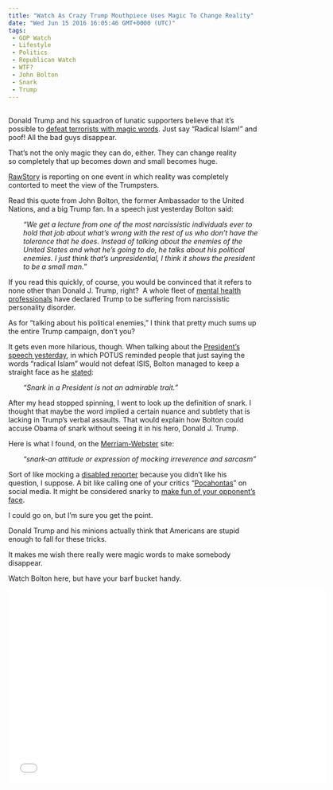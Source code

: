 ```yaml
---
title: "Watch As Crazy Trump Mouthpiece Uses Magic To Change Reality"
date: "Wed Jun 15 2016 16:05:46 GMT+0000 (UTC)"
tags: 
 - GOP Watch
 - Lifestyle
 - Politics
 - Republican Watch
 - WTF?
 - John Bolton
 - Snark
 - Trump
---
```

<p><!--OffDef--></p><p><!--Ads1--><br>
Donald Trump and his squadron of lunatic supporters believe that it&#x2019;s possible to <a href="http://www.dailykos.com/story/2016/6/13/1538377/--Radical-Islamic-Terrorism-3-Magic-Words-Trump-And-The-GOP-Use-To-Suck-In-The-Stupid" onclick="__gaTracker(&apos;send&apos;, &apos;event&apos;, &apos;outbound-article&apos;, &apos;http://www.dailykos.com/story/2016/6/13/1538377/--Radical-Islamic-Terrorism-3-Magic-Words-Trump-And-The-GOP-Use-To-Suck-In-The-Stupid&apos;, &apos;defeat terrorists with magic words&apos;);">defeat terrorists with magic words</a>. Just say &#x201C;Radical Islam!&#x201D; and poof! All the bad guys disappear.</p><p>That&#x2019;s not the only magic they can do, either. They can change reality so&#xA0;completely that up becomes down and small becomes huge.</p><p><a href="http://www.rawstory.com/2016/06/trump-backer-john-bolton-obama-unqualified-because-snark-in-a-president-not-an-admirable-trait/" onclick="__gaTracker(&apos;send&apos;, &apos;event&apos;, &apos;outbound-article&apos;, &apos;http://www.rawstory.com/2016/06/trump-backer-john-bolton-obama-unqualified-because-snark-in-a-president-not-an-admirable-trait/&apos;, &apos;RawStory&apos;);">RawStory</a> is reporting on one event in which reality was completely contorted to meet the view of the Trumpsters.</p><p>Read&#xA0;this quote from John Bolton, the former Ambassador to the United Nations, and a big Trump fan. In a speech just yesterday Bolton said:</p><p class="p1" style="padding-left: 30px;"><span class="s1"><em>&#x201C;We get a lecture from one of the most narcissistic individuals ever to hold that job about what&#x2019;s wrong with the rest of us who don&#x2019;t have the tolerance that he does. Instead of talking about the enemies of the United States and what he&#x2019;s going to do, he talks about his political enemies. I just think that&#x2019;s unpresidential, I think it shows the president to be a small man.</em>&#x201D;</span></p><p class="p1">If you read this quickly, of course, you would be convinced that it refers to none other than Donald J. Trump, right? &#xA0;A whole fleet of <a href="http://www.vanityfair.com/news/2015/11/donald-trump-narcissism-therapists" onclick="__gaTracker(&apos;send&apos;, &apos;event&apos;, &apos;outbound-article&apos;, &apos;http://www.vanityfair.com/news/2015/11/donald-trump-narcissism-therapists&apos;, &apos;mental health professionals&apos;);">mental health professionals</a> have declared Trump to be suffering from narcissistic personality disorder.</p><p class="p1">As for &#x201C;talking about his political enemies,&#x201D; I think that pretty much sums up the entire Trump campaign, don&#x2019;t you?</p><p class="p1">It gets even more hilarious, though. When talking about the <a href="http://www.cnn.com/2016/06/14/politics/obama-pushes-back-against-criticism-over-terrorism-rhetoric/" onclick="__gaTracker(&apos;send&apos;, &apos;event&apos;, &apos;outbound-article&apos;, &apos;http://www.cnn.com/2016/06/14/politics/obama-pushes-back-against-criticism-over-terrorism-rhetoric/&apos;, &apos;President\&apos;s speech yesterday&apos;);">President&#x2019;s speech yesterday</a>, in which POTUS&#xA0;reminded people that just saying the words &#x201C;radical Islam&#x201D; would not defeat ISIS, Bolton managed to keep a straight face as he <a href="http://www.rawstory.com/2016/06/trump-backer-john-bolton-obama-unqualified-because-snark-in-a-president-not-an-admirable-trait/" onclick="__gaTracker(&apos;send&apos;, &apos;event&apos;, &apos;outbound-article&apos;, &apos;http://www.rawstory.com/2016/06/trump-backer-john-bolton-obama-unqualified-because-snark-in-a-president-not-an-admirable-trait/&apos;, &apos;stated&apos;);">stated</a>:</p><p class="p1" style="padding-left: 30px;"><em>&#x201C;Snark in a President is not an admirable trait.&#x201D;&#xA0;</em></p><p class="p1">After my head stopped spinning, I went to look up the definition of snark. I thought that maybe the word implied a certain nuance and subtlety that is lacking in Trump&#x2019;s verbal assaults. That would explain how Bolton could accuse Obama of snark without seeing it in his hero, Donald J. Trump.</p><p class="p1">Here is what I found, on the <a href="http://www.merriam-webster.com/dictionary/snark" onclick="__gaTracker(&apos;send&apos;, &apos;event&apos;, &apos;outbound-article&apos;, &apos;http://www.merriam-webster.com/dictionary/snark&apos;, &apos;Merriam-Webster&apos;);">Merriam-Webster</a> site:</p><p class="p1" style="padding-left: 30px;"><em>&#x201C;snark-an attitude or expression of mocking irreverence and sarcasm&#x201D;</em></p><p class="p1">Sort of like mocking a <a href="http://www.bbc.com/news/world-us-canada-34930042" onclick="__gaTracker(&apos;send&apos;, &apos;event&apos;, &apos;outbound-article&apos;, &apos;http://www.bbc.com/news/world-us-canada-34930042&apos;, &apos;disabled reporter&apos;);">disabled reporter</a> because you didn&#x2019;t like his question, I suppose. A bit like calling one of your critics &#x201C;<a href="http://abcnews.go.com/Politics/donald-trump-doubles-calling-elizabeth-warren-pocahontas/story?id=39777914" onclick="__gaTracker(&apos;send&apos;, &apos;event&apos;, &apos;outbound-article&apos;, &apos;http://abcnews.go.com/Politics/donald-trump-doubles-calling-elizabeth-warren-pocahontas/story?id=39777914&apos;, &apos;Pocahontas&apos;);">Pocahontas</a>&#x201D; on social media. It might be considered snarky to <a href="http://thehill.com/blogs/blog-briefing-room/253178-trump-insults-fiorinas-physical-appearance-look-at-that-face" onclick="__gaTracker(&apos;send&apos;, &apos;event&apos;, &apos;outbound-article&apos;, &apos;http://thehill.com/blogs/blog-briefing-room/253178-trump-insults-fiorinas-physical-appearance-look-at-that-face&apos;, &apos;make fun of your opponent\&apos;s face&apos;);">make fun of your opponent&#x2019;s face</a>.</p><p class="p1">I could go on, but I&#x2019;m sure you get the point.</p><p><!--Ads2--></p><p class="p1">Donald Trump and his minions actually think that Americans are stupid enough to fall for these tricks.</p><p class="p1">It makes me wish there really were magic words to make somebody disappear.</p><p class="p1">Watch Bolton here, but have your barf bucket handy.</p><p><span class="embed-youtube" style="text-align:center; display: block;"><iframe class="youtube-player" type="text/html" width="640" height="390" src="//www.youtube.com/embed/5ejTGX7X-G8?version=3&amp;rel=1&amp;fs=1&amp;autohide=2&amp;showsearch=0&amp;showinfo=1&amp;iv_load_policy=1&amp;wmode=transparent" allowfullscreen="true" style="border:0;"></iframe></span></p>
